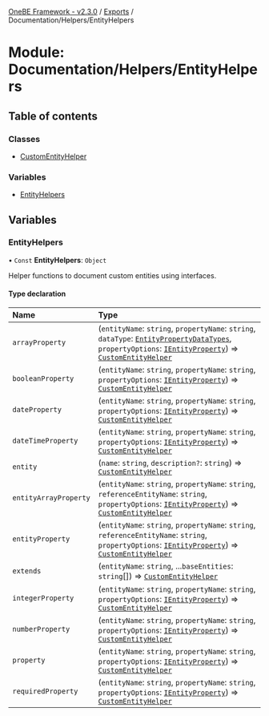 [OneBE Framework - v2.3.0](../README.md) / [Exports](../modules.md) / Documentation/Helpers/EntityHelpers

# Module: Documentation/Helpers/EntityHelpers

## Table of contents

### Classes

- [CustomEntityHelper](../classes/Documentation_Helpers_EntityHelpers.CustomEntityHelper.md)

### Variables

- [EntityHelpers](Documentation_Helpers_EntityHelpers.md#entityhelpers)

## Variables

### EntityHelpers

• `Const` **EntityHelpers**: `Object`

Helper functions to document custom entities using interfaces.

#### Type declaration

| Name | Type |
| :------ | :------ |
| `arrayProperty` | (`entityName`: `string`, `propertyName`: `string`, `dataType`: [`EntityPropertyDataTypes`](../enums/Documentation_Definition_DataTypes.EntityPropertyDataTypes.md), `propertyOptions`: [`IEntityProperty`](../interfaces/Documentation_Definition_EntityMetadata.IEntityProperty.md)) => [`CustomEntityHelper`](../classes/Documentation_Helpers_EntityHelpers.CustomEntityHelper.md) |
| `booleanProperty` | (`entityName`: `string`, `propertyName`: `string`, `propertyOptions`: [`IEntityProperty`](../interfaces/Documentation_Definition_EntityMetadata.IEntityProperty.md)) => [`CustomEntityHelper`](../classes/Documentation_Helpers_EntityHelpers.CustomEntityHelper.md) |
| `dateProperty` | (`entityName`: `string`, `propertyName`: `string`, `propertyOptions`: [`IEntityProperty`](../interfaces/Documentation_Definition_EntityMetadata.IEntityProperty.md)) => [`CustomEntityHelper`](../classes/Documentation_Helpers_EntityHelpers.CustomEntityHelper.md) |
| `dateTimeProperty` | (`entityName`: `string`, `propertyName`: `string`, `propertyOptions`: [`IEntityProperty`](../interfaces/Documentation_Definition_EntityMetadata.IEntityProperty.md)) => [`CustomEntityHelper`](../classes/Documentation_Helpers_EntityHelpers.CustomEntityHelper.md) |
| `entity` | (`name`: `string`, `description?`: `string`) => [`CustomEntityHelper`](../classes/Documentation_Helpers_EntityHelpers.CustomEntityHelper.md) |
| `entityArrayProperty` | (`entityName`: `string`, `propertyName`: `string`, `referenceEntityName`: `string`, `propertyOptions`: [`IEntityProperty`](../interfaces/Documentation_Definition_EntityMetadata.IEntityProperty.md)) => [`CustomEntityHelper`](../classes/Documentation_Helpers_EntityHelpers.CustomEntityHelper.md) |
| `entityProperty` | (`entityName`: `string`, `propertyName`: `string`, `referenceEntityName`: `string`, `propertyOptions`: [`IEntityProperty`](../interfaces/Documentation_Definition_EntityMetadata.IEntityProperty.md)) => [`CustomEntityHelper`](../classes/Documentation_Helpers_EntityHelpers.CustomEntityHelper.md) |
| `extends` | (`entityName`: `string`, ...`baseEntities`: `string`[]) => [`CustomEntityHelper`](../classes/Documentation_Helpers_EntityHelpers.CustomEntityHelper.md) |
| `integerProperty` | (`entityName`: `string`, `propertyName`: `string`, `propertyOptions`: [`IEntityProperty`](../interfaces/Documentation_Definition_EntityMetadata.IEntityProperty.md)) => [`CustomEntityHelper`](../classes/Documentation_Helpers_EntityHelpers.CustomEntityHelper.md) |
| `numberProperty` | (`entityName`: `string`, `propertyName`: `string`, `propertyOptions`: [`IEntityProperty`](../interfaces/Documentation_Definition_EntityMetadata.IEntityProperty.md)) => [`CustomEntityHelper`](../classes/Documentation_Helpers_EntityHelpers.CustomEntityHelper.md) |
| `property` | (`entityName`: `string`, `propertyName`: `string`, `propertyOptions`: [`IEntityProperty`](../interfaces/Documentation_Definition_EntityMetadata.IEntityProperty.md)) => [`CustomEntityHelper`](../classes/Documentation_Helpers_EntityHelpers.CustomEntityHelper.md) |
| `requiredProperty` | (`entityName`: `string`, `propertyName`: `string`, `propertyOptions`: [`IEntityProperty`](../interfaces/Documentation_Definition_EntityMetadata.IEntityProperty.md)) => [`CustomEntityHelper`](../classes/Documentation_Helpers_EntityHelpers.CustomEntityHelper.md) |
